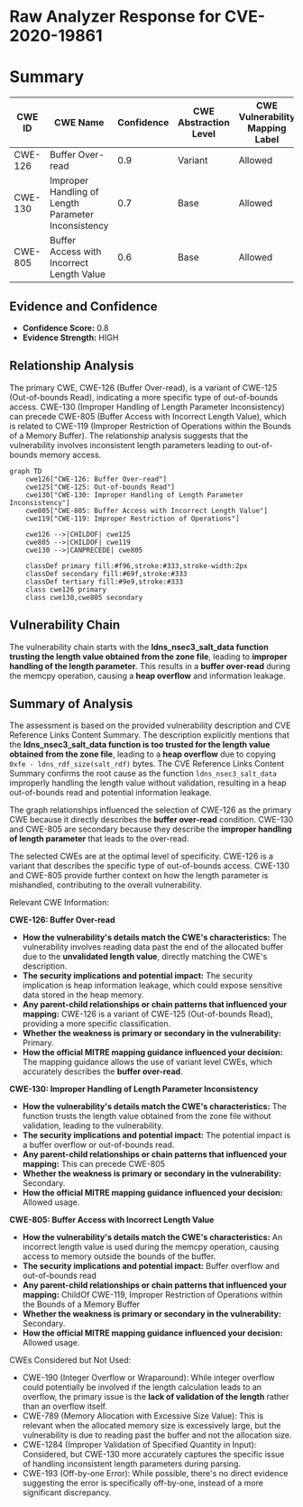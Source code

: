 # Raw Analyzer Response for CVE-2020-19861

# Summary
| CWE ID | CWE Name | Confidence | CWE Abstraction Level | CWE Vulnerability Mapping Label | CWE-Vulnerability Mapping Notes |
|---|---|---|---|---|---|
| CWE-126 | Buffer Over-read | 0.9 | Variant | Allowed | Primary CWE |
| CWE-130 | Improper Handling of Length Parameter Inconsistency | 0.7 | Base | Allowed | Secondary Candidate |
| CWE-805 | Buffer Access with Incorrect Length Value | 0.6 | Base | Allowed | Secondary Candidate |

## Evidence and Confidence

*   **Confidence Score:** 0.8
*   **Evidence Strength:** HIGH

## Relationship Analysis
The primary CWE, CWE-126 (Buffer Over-read), is a variant of CWE-125 (Out-of-bounds Read), indicating a more specific type of out-of-bounds access. CWE-130 (Improper Handling of Length Parameter Inconsistency) can precede CWE-805 (Buffer Access with Incorrect Length Value), which is related to CWE-119 (Improper Restriction of Operations within the Bounds of a Memory Buffer). The relationship analysis suggests that the vulnerability involves inconsistent length parameters leading to out-of-bounds memory access.

```mermaid
graph TD
    cwe126["CWE-126: Buffer Over-read"]
    cwe125["CWE-125: Out-of-bounds Read"]
    cwe130["CWE-130: Improper Handling of Length Parameter Inconsistency"]
    cwe805["CWE-805: Buffer Access with Incorrect Length Value"]
    cwe119["CWE-119: Improper Restriction of Operations"]
    
    cwe126 -->|CHILDOF| cwe125
    cwe805 -->|CHILDOF| cwe119
    cwe130 -->|CANPRECEDE| cwe805
    
    classDef primary fill:#f96,stroke:#333,stroke-width:2px
    classDef secondary fill:#69f,stroke:#333
    classDef tertiary fill:#9e9,stroke:#333
    class cwe126 primary
    class cwe130,cwe805 secondary
```

## Vulnerability Chain
The vulnerability chain starts with the **ldns_nsec3_salt_data function trusting the length value obtained from the zone file**, leading to **improper handling of the length parameter**. This results in a **buffer over-read** during the memcpy operation, causing a **heap overflow** and information leakage.

## Summary of Analysis
The assessment is based on the provided vulnerability description and CVE Reference Links Content Summary. The description explicitly mentions that the **ldns_nsec3_salt_data function is too trusted for the length value obtained from the zone file**, leading to a **heap overflow** due to copying `0xfe - ldns_rdf_size(salt_rdf)` bytes. The CVE Reference Links Content Summary confirms the root cause as the function `ldns_nsec3_salt_data` improperly handling the length value without validation, resulting in a heap out-of-bounds read and potential information leakage.

The graph relationships influenced the selection of CWE-126 as the primary CWE because it directly describes the **buffer over-read** condition. CWE-130 and CWE-805 are secondary because they describe the **improper handling of length parameter** that leads to the over-read.

The selected CWEs are at the optimal level of specificity. CWE-126 is a variant that describes the specific type of out-of-bounds access. CWE-130 and CWE-805 provide further context on how the length parameter is mishandled, contributing to the overall vulnerability.

Relevant CWE Information:

**CWE-126: Buffer Over-read**
*   **How the vulnerability's details match the CWE's characteristics:** The vulnerability involves reading data past the end of the allocated buffer due to the **unvalidated length value**, directly matching the CWE's description.
*   **The security implications and potential impact:** The security implication is heap information leakage, which could expose sensitive data stored in the heap memory.
*   **Any parent-child relationships or chain patterns that influenced your mapping:** CWE-126 is a variant of CWE-125 (Out-of-bounds Read), providing a more specific classification.
*   **Whether the weakness is primary or secondary in the vulnerability:** Primary.
*   **How the official MITRE mapping guidance influenced your decision:** The mapping guidance allows the use of variant level CWEs, which accurately describes the **buffer over-read**.

**CWE-130: Improper Handling of Length Parameter Inconsistency**
*   **How the vulnerability's details match the CWE's characteristics:** The function trusts the length value obtained from the zone file without validation, leading to the vulnerability.
*   **The security implications and potential impact:** The potential impact is a buffer overflow or out-of-bounds read.
*   **Any parent-child relationships or chain patterns that influenced your mapping:** This can precede CWE-805
*   **Whether the weakness is primary or secondary in the vulnerability:** Secondary.
*   **How the official MITRE mapping guidance influenced your decision:** Allowed usage.

**CWE-805: Buffer Access with Incorrect Length Value**
*   **How the vulnerability's details match the CWE's characteristics:** An incorrect length value is used during the memcpy operation, causing access to memory outside the bounds of the buffer.
*   **The security implications and potential impact:** Buffer overflow and out-of-bounds read
*   **Any parent-child relationships or chain patterns that influenced your mapping:** ChildOf CWE-119, Improper Restriction of Operations within the Bounds of a Memory Buffer
*   **Whether the weakness is primary or secondary in the vulnerability:** Secondary.
*   **How the official MITRE mapping guidance influenced your decision:** Allowed usage.

CWEs Considered but Not Used:

*   CWE-190 (Integer Overflow or Wraparound): While integer overflow could potentially be involved if the length calculation leads to an overflow, the primary issue is the **lack of validation of the length** rather than an overflow itself.
*   CWE-789 (Memory Allocation with Excessive Size Value): This is relevant when the allocated memory size is excessively large, but the vulnerability is due to reading past the buffer and not the allocation size.
*   CWE-1284 (Improper Validation of Specified Quantity in Input): Considered, but CWE-130 more accurately captures the specific issue of handling inconsistent length parameters during parsing.
*   CWE-193 (Off-by-one Error): While possible, there's no direct evidence suggesting the error is specifically off-by-one, instead of a more significant discrepancy.